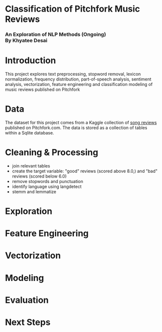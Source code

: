# Classification of Pitchfork Music Reviews
### An Exploration of NLP Methods (Ongoing)<br>By Khyatee Desai

# Introduction
This project explores text preprocessing, stopword removal, lexicon normalization, frequency distribution, part-of-speech analysis, sentiment analysis, vectorization, feature engineering and classification modeling of music reviews published on Pitchfork

# Data
The dataset for this project comes from a Kaggle collection of [song reviews](https://www.kaggle.com/nolanbconaway/pitchfork-data) published on Pitchfork.com. The data is stored as a collection of tables within a Sqlite database.

# Cleaning & Processing 
- join relevant tables
- create the target variable: "good" reviews (scored above 8.0,) and "bad" reviews (scored below 6.0)
- remove stopwords and punctuation
- identify language using langdetect
- stemm and lemmatize

# Exploration

# Feature Engineering

# Vectorization

# Modeling

# Evaluation

# Next Steps

